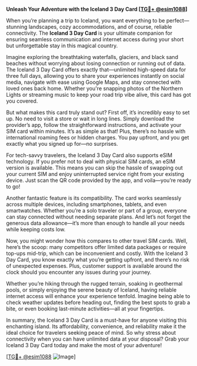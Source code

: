 **Unleash Your Adventure with the Iceland 3 Day Card [[TG💪+ @esim1088](https://t.me/s/esim1088)]**

When you’re planning a trip to Iceland, you want everything to be perfect—stunning landscapes, cozy accommodations, and of course, reliable connectivity. The **Iceland 3 Day Card** is your ultimate companion for ensuring seamless communication and internet access during your short but unforgettable stay in this magical country.

Imagine exploring the breathtaking waterfalls, glaciers, and black sand beaches without worrying about losing connection or running out of data. The Iceland 3 Day Card offers exactly that—unlimited high-speed data for three full days, allowing you to share your experiences instantly on social media, navigate with ease using Google Maps, and stay connected with loved ones back home. Whether you're snapping photos of the Northern Lights or streaming music to keep your road trip vibe alive, this card has got you covered.

But what makes this card truly stand out? First off, it’s incredibly easy to set up. No need to visit a store or wait in long lines. Simply download the provider’s app, follow the straightforward instructions, and activate your SIM card within minutes. It’s as simple as that! Plus, there’s no hassle with international roaming fees or hidden charges. You pay upfront, and you get exactly what you signed up for—no surprises.

For tech-savvy travelers, the Iceland 3 Day Card also supports eSIM technology. If you prefer not to deal with physical SIM cards, an eSIM version is available. This means you can skip the hassle of swapping out your current SIM and enjoy uninterrupted service right from your existing device. Just scan the QR code provided by the app, and voila—you’re ready to go!

Another fantastic feature is its compatibility. The card works seamlessly across multiple devices, including smartphones, tablets, and even smartwatches. Whether you’re a solo traveler or part of a group, everyone can stay connected without needing separate plans. And let’s not forget the generous data allowance—it’s more than enough to handle all your needs while keeping costs low.

Now, you might wonder how this compares to other travel SIM cards. Well, here’s the scoop: many competitors offer limited data packages or require top-ups mid-trip, which can be inconvenient and costly. With the Iceland 3 Day Card, you know exactly what you’re getting upfront, and there’s no risk of unexpected expenses. Plus, customer support is available around the clock should you encounter any issues during your journey.

Whether you’re hiking through the rugged terrain, soaking in geothermal pools, or simply enjoying the serene beauty of Iceland, having reliable internet access will enhance your experience tenfold. Imagine being able to check weather updates before heading out, finding the best spots to grab a bite, or even booking last-minute activities—all at your fingertips.

In summary, the Iceland 3 Day Card is a must-have for anyone visiting this enchanting island. Its affordability, convenience, and reliability make it the ideal choice for travelers seeking peace of mind. So why stress about connectivity when you can have unlimited data at your disposal? Grab your Iceland 3 Day Card today and make the most of your adventure!

[[TG💪+ @esim1088](https://t.me/s/esim1088) ![Image](https://i.postimg.cc/Y0z9fWf4/image.png)]